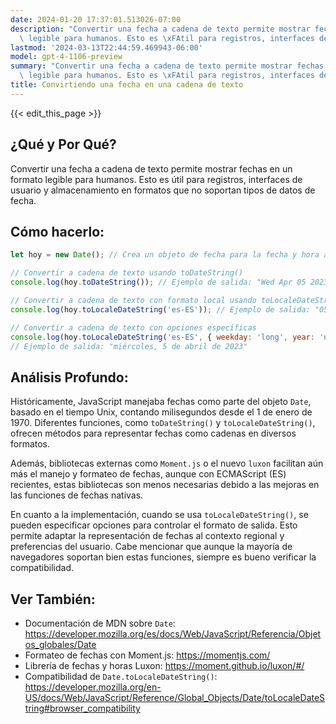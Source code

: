 ```yaml
---
date: 2024-01-20 17:37:01.513026-07:00
description: "Convertir una fecha a cadena de texto permite mostrar fechas en un formato\
  \ legible para humanos. Esto es \xFAtil para registros, interfaces de usuario y\u2026"
lastmod: '2024-03-13T22:44:59.469943-06:00'
model: gpt-4-1106-preview
summary: "Convertir una fecha a cadena de texto permite mostrar fechas en un formato\
  \ legible para humanos. Esto es \xFAtil para registros, interfaces de usuario y\u2026"
title: Convirtiendo una fecha en una cadena de texto
---
```


{{< edit_this_page >}}

## ¿Qué y Por Qué?
Convertir una fecha a cadena de texto permite mostrar fechas en un formato legible para humanos. Esto es útil para registros, interfaces de usuario y almacenamiento en formatos que no soportan tipos de datos de fecha.

## Cómo hacerlo:
```Javascript
let hoy = new Date(); // Crea un objeto de fecha para la fecha y hora actuales.

// Convertir a cadena de texto usando toDateString()
console.log(hoy.toDateString()); // Ejemplo de salida: "Wed Apr 05 2023"

// Convertir a cadena de texto con formato local usando toLocaleDateString()
console.log(hoy.toLocaleDateString('es-ES')); // Ejemplo de salida: "05/04/2023"

// Convertir a cadena de texto con opciones específicas
console.log(hoy.toLocaleDateString('es-ES', { weekday: 'long', year: 'numeric', month: 'long', day: 'numeric' }));
// Ejemplo de salida: "miércoles, 5 de abril de 2023"
```

## Análisis Profundo:
Históricamente, JavaScript manejaba fechas como parte del objeto `Date`, basado en el tiempo Unix, contando milisegundos desde el 1 de enero de 1970. Diferentes funciones, como `toDateString()` y `toLocaleDateString()`, ofrecen métodos para representar fechas como cadenas en diversos formatos.

Además, bibliotecas externas como `Moment.js` o el nuevo `luxon` facilitan aún más el manejo y formateo de fechas, aunque con ECMAScript (ES) recientes, estas bibliotecas son menos necesarias debido a las mejoras en las funciones de fechas nativas.

En cuanto a la implementación, cuando se usa `toLocaleDateString()`, se pueden especificar opciones para controlar el formato de salida. Esto permite adaptar la representación de fechas al contexto regional y preferencias del usuario. Cabe mencionar que aunque la mayoría de navegadores soportan bien estas funciones, siempre es bueno verificar la compatibilidad.

## Ver También:
- Documentación de MDN sobre `Date`: https://developer.mozilla.org/es/docs/Web/JavaScript/Referencia/Objetos_globales/Date
- Formateo de fechas con Moment.js: https://momentjs.com/
- Librería de fechas y horas Luxon: https://moment.github.io/luxon/#/
- Compatibilidad de `Date.toLocaleDateString()`: https://developer.mozilla.org/en-US/docs/Web/JavaScript/Reference/Global_Objects/Date/toLocaleDateString#browser_compatibility

